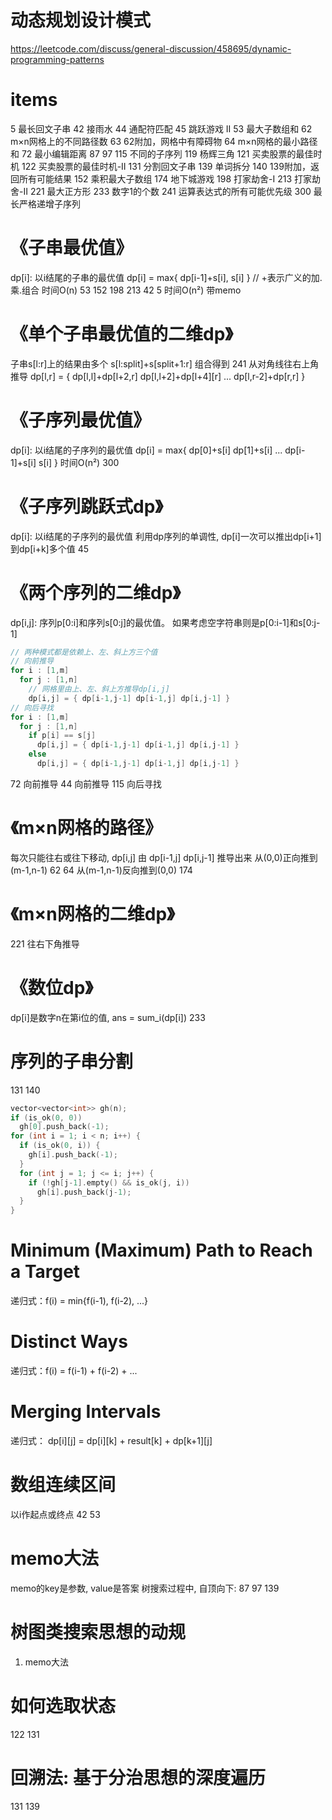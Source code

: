 # 动态规划设计模式
https://leetcode.com/discuss/general-discussion/458695/dynamic-programming-patterns


# items
5       最长回文子串
42      接雨水
44      通配符匹配
45      跳跃游戏 II
53      最大子数组和
62      m×n网格上的不同路径数
63      62附加，网格中有障碍物
64      m×n网格的最小路径和
72      最小编辑距离
87
97
115     不同的子序列
119     杨辉三角
121     买卖股票的最佳时机
122     买卖股票的最佳时机-II
131     分割回文子串
139     单词拆分
140     139附加，返回所有可能结果
152     乘积最大子数组
174     地下城游戏
198     打家劫舍-I
213     打家劫舍-II
221     最大正方形
233     数字1的个数
241     运算表达式的所有可能优先级
300     最长严格递增子序列


# 《子串最优值》
dp[i]: 以i结尾的子串的最优值
dp[i] = max{ dp[i-1]+s[i], s[i] }  // +表示广义的加.乘.组合
时间O(n)
53
152
198 213
42
5   时间O(n²) 带memo


# 《单个子串最优值的二维dp》
子串s[l:r]上的结果由多个 s[l:split]+s[split+1:r] 组合得到
241  从对角线往右上角推导  dp[l,r] = { dp[l,l]+dp[l+2,r] dp[l,l+2]+dp[l+4][r] ... dp[l,r-2]+dp[r,r] }


# 《子序列最优值》
dp[i]: 以i结尾的子序列的最优值
dp[i] = max{ dp[0]+s[i] dp[1]+s[i] ... dp[i-1]+s[i] s[i] }
时间O(n²)
300


# 《子序列跳跃式dp》
dp[i]: 以i结尾的子序列的最优值
利用dp序列的单调性, dp[i]一次可以推出dp[i+1]到dp[i+k]多个值
45


# 《两个序列的二维dp》
dp[i,j]: 序列p[0:i]和序列s[0:j]的最优值。 如果考虑空字符串则是p[0:i-1]和s[0:j-1]
~~~c++
// 两种模式都是依赖上、左、斜上方三个值
// 向前推导
for i : [1,m]
  for j : [1,n]
    // 网格里由上、左、斜上方推导dp[i,j]
    dp[i,j] = { dp[i-1,j-1] dp[i-1,j] dp[i,j-1] }
// 向后寻找
for i : [1,m]
  for j : [1,n]
    if p[i] == s[j]
      dp[i,j] = { dp[i-1,j-1] dp[i-1,j] dp[i,j-1] }
    else
      dp[i,j] = { dp[i-1,j-1] dp[i-1,j] dp[i,j-1] }
~~~
72   向前推导
44   向前推导
115  向后寻找


# 《m×n网格的路径》
每次只能往右或往下移动, dp[i,j] 由 dp[i-1,j] dp[i,j-1] 推导出来
从(0,0)正向推到(m-1,n-1)  62  64
从(m-1,n-1)反向推到(0,0)  174


# 《m×n网格的二维dp》
221  往右下角推导


# 《数位dp》
dp[i]是数字n在第i位的值, ans = sum_i(dp[i])
233


# 序列的子串分割
131  140
~~~c++
vector<vector<int>> gh(n);
if (is_ok(0, 0))
  gh[0].push_back(-1);
for (int i = 1; i < n; i++) {
  if (is_ok(0, i)) {
    gh[i].push_back(-1);
  }
  for (int j = 1; j <= i; j++) {
    if (!gh[j-1].empty() && is_ok(j, i))
      gh[i].push_back(j-1);
  }
}
~~~


# Minimum (Maximum) Path to Reach a Target
递归式：f(i) = min{f(i-1), f(i-2), ...}


# Distinct Ways
递归式：f(i) = f(i-1) + f(i-2) + ...


# Merging Intervals
递归式： dp[i][j] = dp[i][k] + result[k] + dp[k+1][j]


# 数组连续区间
以i作起点或终点
42  53


# memo大法
memo的key是参数, value是答案
树搜索过程中, 自顶向下: 87 97
139


# 树图类搜索思想的动规
1. memo大法


# 如何选取状态
122  131


# 回溯法: 基于分治思想的深度遍历
131  139